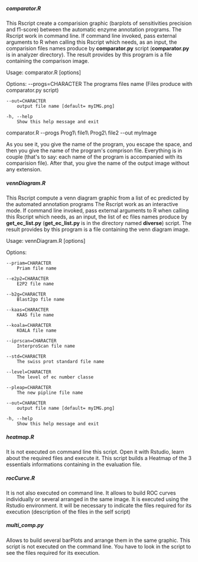 ##### comparator.R

This Rscript create a comparision graphic (barplots of sensitivities precision and f1-score) between the automatic enzyme annotation programs. The Rscript work in command line. If command line invoked, pass external arguments to R when calling this Rscript which needs, as an input, the comparision files names produce by __comparator.py__ script (__comparator.py__ is in analyzer directory). The result provides by this program is a file containing the comparison image.

Usage: comparator.R [options]

Options:
	--progs=CHARACTER
		The programs files name (Files produce with comparator.py script)

	--out=CHARACTER
		output file name [default= myIMG.png]

	-h, --help
		Show this help message and exit

comparator.R --progs Prog1\ file1\ Prog2\ file2 --out myImage

As you see it, you give the name of the program, you escape the space, and then you give the name of the program's comprison file. Everything is in couple (that's to say: each name of the program is accompanied with its comparision file). After that, you give the name of the output image without any extension.

##### vennDiagram.R
This Rscript compute a venn diagram graphic from a list of ec predicted by the automated annotation programs 
The Rscript work as an interactive mode. If command line invoked, pass external arguments to R when calling 
this Rscript which needs, as an input, the list of ec files names produce by __get_ec_list.py__ (__get_ec_list.py__ is in the directory named __diverse__) script. 
The result provides by this program is a file containing the venn diagram image.

Usage: vennDiagram.R [options]

Options:

	--priam=CHARACTER
		Priam file name

	--e2p2=CHARACTER
		E2P2 file name

	--b2g=CHARACTER
		Blast2go file name

	--kaas=CHARACTER
		KAAS file name

	--koala=CHARACTER
		KOALA file name

	--iprscan=CHARACTER
		InterproScan file name

	--std=CHARACTER
		The swiss prot standard file name

	--level=CHARACTER
		The level of ec number classe

	--pleap=CHARACTER
		The new pipline file name

	--out=CHARACTER
		output file name [default= myIMG.png]

	-h, --help
		Show this help message and exit


##### heatmap.R
It is not executed on command line this script. Open it with Rstudio, learn about the required files and execute it.
This script builds a Heatmap of the 3 essentials informations containing in the evaluation file.


##### rocCurve.R
It is not also executed on command line. It allows to build ROC curves individually or several arranged in the same image.
It is executed using the Rstudio environment. It will be necessary to indicate the files required for its execution (description of the files in the self script)

##### multi_comp.py
Allows to build several barPlots and arrange them in the same graphic. This script is not executed on the command line. You have to look in the script to see the files required for its execution.
